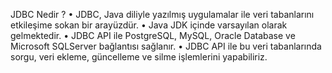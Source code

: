 JDBC Nedir ?
•	JDBC, Java diliyle yazılmış uygulamalar ile veri tabanlarını etkileşime sokan bir arayüzdür.
•	Java JDK içinde varsayılan olarak gelmektedir.
•	JDBC API ile PostgreSQL, MySQL, Oracle Database ve Microsoft SQLServer bağlantısı sağlanır.
•	JDBC API ile bu veri tabanlarında sorgu, veri ekleme, güncelleme ve silme işlemlerini yapabiliriz.
